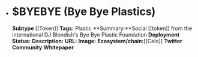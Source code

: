 - # $BYEBYE (Bye Bye Plastics)
  **Subtype** [[Token]]
  **Tags:** Plastic
  **Summary:**Social [[token]] from the international DJ Blondish's Bye Bye Plastic Foundation
  **Deployment Status:**
  **Description:**
  **URL:**
  **Image:**
  **Ecosystem/chain:**[[Celo]]
  **Twitter**
  **Community**
  **Whitepaper**